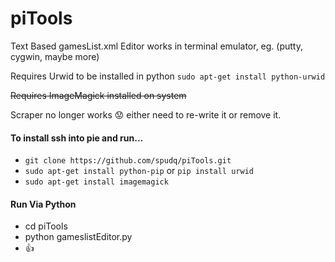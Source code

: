 # piTools
Text Based gamesList.xml Editor works in terminal emulator, eg. (putty, cygwin, maybe more)

Requires Urwid to be installed in python
```sudo apt-get install python-urwid```

~~Requires ImageMagick installed on system~~

Scraper no longer works :worried: either need to re-write it or remove it. 

#### To install ssh into pie and run...
- `git clone https://github.com/spudq/piTools.git`
- `sudo apt-get install python-pip` or `pip install urwid`
- `sudo apt-get install imagemagick`

#### Run Via Python
- cd piTools
- python gameslistEditor.py 
- :+1:

